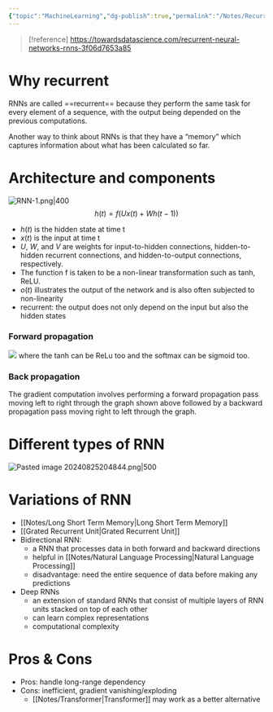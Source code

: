 ```yaml
---
{"topic":"MachineLearning","dg-publish":true,"permalink":"/Notes/Recurrent Neural Networks (RNN)/","dgPassFrontmatter":true,"noteIcon":""}
---
```



>[!reference]
>https://towardsdatascience.com/recurrent-neural-networks-rnns-3f06d7653a85
# Why recurrent
RNNs are called ==recurrent== because they perform the same task for every element of a sequence, with the output being depended on the previous computations. 

Another way to think about RNNs is that they have a “memory” which captures information about what has been calculated so far.

# Architecture and components 
![RNN-1.png|400](/img/user/_assets/images/RNN-1.png)
$$h(t)=f(Ux(t)+Wh(t−1))$$
- $h(t)$ is the hidden state at time t
- $x(t)$ is the input at time t
- $U$, $W$, and $V$ are weights for input-to-hidden connections, hidden-to-hidden recurrent connections, and hidden-to-output connections, respectively.
- The function f is taken to be a non-linear transformation such as tanh, ReLU.
- $o(t)$ illustrates the output of the network and is also often subjected to non-linearity
- recurrent: the output does not only depend on the input but also the hidden states 

### Forward propagation

![](/img/user/_assets/images/RNN-2.png)
where the tanh can be ReLu too and the softmax can be sigmoid too.
### Back propagation
The gradient computation involves performing a forward propagation pass moving left to right through the graph shown above followed by a backward propagation pass moving right to left through the graph. 


# Different types of RNN
![Pasted image 20240825204844.png|500](/img/user/_assets/images/Pasted%20image%2020240825204844.png)

# Variations of RNN
- [[Notes/Long Short Term Memory\|Long Short Term Memory]]
- [[Grated Recurrent Unit\|Grated Recurrent Unit]]
- Bidirectional RNN: 
	- a RNN that processes data in both forward and backward directions
	- helpful in [[Notes/Natural Language Processing\|Natural Language Processing]]
	- disadvantage: need the entire sequence of data before making any predictions
- Deep RNNs
	-  an extension of standard RNNs that consist of multiple layers of RNN units stacked on top of each other
	- can learn complex representations
	- computational complexity


# Pros & Cons
- Pros: handle long-range dependency
- Cons: inefficient, gradient vanishing/exploding
	- [[Notes/Transformer\|Transformer]] may work as a better alternative

